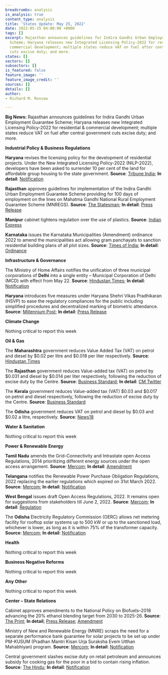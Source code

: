 ```yaml
---
breadcrumbs: analysis
is_analysis: true
content_type: analysis
title: 'States Update: May 25, 2022'
date: 2022-05-25 04:00:00 +0000
tags: []
excerpt: Rajasthan announces guidelines for Indira Gandhi Urban Employment Guarantee
  Scheme; Haryana releases new Integrated Licensing Policy-2022 for residential &
  commercial development; multiple states reduce VAT on fuel after central government
  cuts excise duty; and more.
states: []
sectors: []
subsectors: []
is_featured: false
feature_image: ''
feature_image_credit: ''
sources: []
details: []
author:
- Richard M. Rossow

---
```

**Big News:** Rajasthan announces guidelines for Indira Gandhi Urban Employment Guarantee Scheme; Haryana releases new Integrated Licensing Policy-2022 for residential & commercial development; multiple states reduce VAT on fuel after central government cuts excise duty; and more.

**Industrial Policy & Business Regulations**

**Haryana** revises the licensing policy for the development of residential projects. Under the New Integrated Licensing Policy-2022 (NILP-2022), developers have been asked to surrender 10 per cent of the land for affordable group housing to the state government. **Source**: [Tribune India](https://www.tribuneindia.com/news/haryana/give-up-10-land-for-affordable-housing-haryana-govt-tells-developers-395478); **In detail**: [Notification](https://tcpharyana.gov.in/Policy/FINAL%20NILP%20POLICY_11_05_2022.pdf)

**Rajasthan** approves guidelines for implementation of the Indira Gandhi Urban Employment Guarantee Scheme providing for 100 days of employment on the lines on Mahatma Gandhi National Rural Employment Guarantee Scheme (MNREGS). **Source**: [The Statesman](https://www.thestatesman.com/india/rajasthan-starts-urban-employment-guarantee-scheme-100-days-1503074598.html); **In detail**: [Press Release](https://cmo.rajasthan.gov.in/pressreleasedetail/5469)

**Manipur** cabinet tightens regulation over the use of plastics. **Source**: [Indian Express](https://indianexpress.com/article/north-east-india/manipur/manipur-cabinet-plastic-tourism-policies-7925699/)

**Karnataka** issues the Karnataka Municipalities (Amendment) ordinance 2022 to amend the municipalities act allowing gram panchayats to sanction residential building plans of all plot sizes. **Source**: [Times of India](https://timesofindia.indiatimes.com/city/bengaluru/karnataka-gram-panchayats-can-now-sanction-building-plans/articleshow/91652819.cms); **In detail**: [Ordinance](https://erajyapatra.karnataka.gov.in/WriteReadData/2022/4143.pdf)

**Infrastructure & Governance**

The Ministry of Home Affairs notifies the unification of three municipal corporations of **Delhi** into a single entity – Municipal Corporation of Delhi (MCD) with effect from May 22. **Source**: [Hindustan Times](https://www.hindustantimes.com/cities/delhi-news/centre-issues-notification-merging-delhi-s-three-civic-bodies-from-may-22-101652884532169.html); **In detail**: [Notification](https://egazette.nic.in/WriteReadData/2022/235827.pdf)

**Haryana** introduces five measures under Haryana Shehri Vikas Pradhikaran (HSVP) to ease the regulatory compliances for the public including simplified procedures and decentralized marking of biometric attendance. **Source**: [Millennium Post](http://www.millenniumpost.in/nation/khattar-launches-5-services-of-hsvp-479007); **In detail**: [Press Release](https://prharyana.gov.in/en/haryana-chief-minister-sh-manohar-lal-today-launched-five-exclusive-services-of-haryana-shehri)

**Climate Change**

Nothing critical to report this week

**Oil & Gas**

The **Maharashtra** government reduces Value Added Tax (VAT) on petrol and diesel by $0.02 per litre and $0.018 per liter respectively. **Source**: [Hindustan Times](https://www.hindustantimes.com/cities/mumbai-news/maharashtra-cuts-vat-on-petrol-and-diesel-prices-after-centre-slashes-excise-101653219987914.html)

The **Rajasthan** government reduces Value-added tax (VAT) on petrol by $0.031 and diesel by $0.014 per liter respectively, following the reduction of excise duty by the Centre. **Source**: [Business Standard](https://www.business-standard.com/article/economy-policy/rajasthan-govt-reduces-vat-on-petrol-by-rs-2-48-diesel-by-rs-1-16-122052200065_1.html); **In detail**: [CM Twitter](https://twitter.com/ashokgehlot51/status/1528060324301410304?s=20&t=9Lz1m8fLYVztfKpRcReXdQ)

The **Kerala** government reduces Value-added tax (VAT) $0.03 and $0.017 on petrol and diesel respectively, following the reduction of excise duty by the Centre. **Source**: [Business Standard](https://www.business-standard.com/article/economy-policy/kerala-govt-announces-tax-cut-on-petrol-by-rs-2-41-diesel-by-rs-1-36-122052200049_1.html/)

The **Odisha** government reduces VAT on petrol and diesel by $0.03 and $0.02 a litre, respectively. **Source**: [News18](https://www.news18.com/news/business/petrol-diesel-prices-rajasthan-odisha-kerala-cut-vat-on-fuel-check-latest-rates-5223367.html)

**Water & Sanitation**

Nothing critical to report this week

**Power & Renewable Energy**

**Tamil Nadu** amends the Grid-Connectivity and Intrastate open Access Regulations, 2014 prioritizing different energy sources under the open access arrangement. **Source**: [Mercom](https://mercomindia.com/tamil-nadu-priority-open-access-procure-energy/); **In detail**: [Amendment](http://www.tnerc.gov.in/Regulation/files/Reg-070420221039Eng.pdf)

**Telangana** notifies the Renewable Power Purchase Obligation Regulations, 2022 replacing the earlier regulations which expired on 31st March 2022. **Source**: [Mercom](https://mercomindia.com/telangana-renewable-power-purchase-obligation-fy23-fy27/); **In detail**: [Notification](https://tserc.gov.in/file_upload/uploads/Regulations/Final/tserc/2022/Regulation%20No%207%20of%202022.pdf)

**West Bengal** issues draft Open Access Regulations, 2022. It remains open for suggestions from stakeholders till June 2, 2022. **Source**: [Mercom](https://mercomindia.com/west-bengal-regulations-open-access-projects/); **In detail**: [Regulation](https://wberc.gov.in/sites/default/files/Draft_OA_Regu_1.pdf)

The **Odisha** Electricity Regulatory Commission (OERC) allows net metering facility for rooftop solar systems up to 500 kW or up to the sanctioned load, whichever is lower, as long as it is within 75% of the transformer capacity. **Source**: [Mercom](https://mercomindia.com/odisha-allows-net-metering-rooftop-solar-500-kw/); **In detail**: [Notification](https://www.orierc.org/(S(td5clekqkii0eunyh4suzqwk))/UploadData/LatestUpdates/55ab5028-2523-4969-9d24-a87518bd08ee.pdf)

**Health**

Nothing critical to report this week

**Business Negative Reforms**

Nothing critical to report this week

**Any Other**

Nothing critical to report this week

**Center – State Relations**

Cabinet approves amendments to the National Policy on Biofuels–2018 advancing the 20% ethanol blending target from 2030 to 2025-26. **Source**: [The Print](https://theprint.in/economy/cabinet-approves-amendments-to-national-policy-on-biofuels-2018/960880/); **In detail**; [Press Release](https://pib.gov.in/PressReleasePage.aspx?PRID=1826265); [Amendment](https://mopng.gov.in/files/Whatsnew/Website.pdf)

Ministry of New and Renewable Energy (MNRE) scraps the need for a separate performance bank guarantee for solar projects to be set up under PM-KUSUM (Pradhan Mantri Kisan Urja Suraksha Evem Utthan Mahabhiyan) program. **Source**: [Mercom](https://mercomindia.com/separate-bank-guarantee-not-needed-for-kusum-projects/); **In detail**: [Notification](https://mnre.gov.in/img/documents/uploads/file_f-1652783521005.pdf)

Central government slashes excise duty on retail petroleum and announces subsidy for cooking gas for the poor in a bid to contain rising inflation. **Source**: [The Hindu](https://www.thehindu.com/business/Economy/union-finance-minister-nirmala-sitharaman-reduces-central-excise-duty-on-petrol-and-diesel/article65442859.ece); **In detail**: [Notification](https://egazette.nic.in/WriteReadData/2022/235956.pdf)